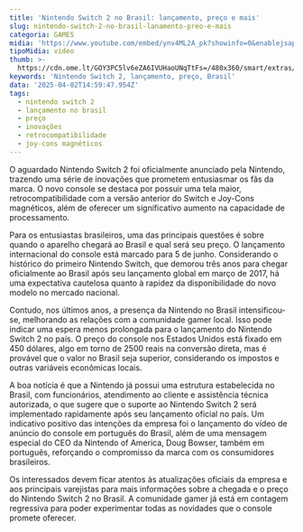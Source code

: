 ```yaml
---
title: 'Nintendo Switch 2 no Brasil: lançamento, preço e mais'
slug: nintendo-switch-2-no-brasil-lanamento-preo-e-mais
categoria: GAMES
midia: 'https://www.youtube.com/embed/ynv4ML2A_pk?showinfo=0&enablejsapi=1'
tipoMidia: video
thumb: >-
  https://cdn.ome.lt/GOY3PC5lv6eZA6IVUHaoUNqTtFs=/480x360/smart/extras/conteudos/00_4ogJLso.jpg
keywords: 'Nintendo Switch 2, lançamento, preço, Brasil'
data: '2025-04-02T14:59:47.954Z'
tags:
  - nintendo switch 2
  - lançamento no brasil
  - preço
  - inovações
  - retrocompatibilidade
  - joy-cons magnéticos
---
```


O aguardado Nintendo Switch 2 foi oficialmente anunciado pela Nintendo, trazendo uma série de inovações que prometem entusiasmar os fãs da marca. O novo console se destaca por possuir uma tela maior, retrocompatibilidade com a versão anterior do Switch e Joy-Cons magnéticos, além de oferecer um significativo aumento na capacidade de processamento.

Para os entusiastas brasileiros, uma das principais questões é sobre quando o aparelho chegará ao Brasil e qual será seu preço. O lançamento internacional do console está marcado para 5 de junho. Considerando o histórico do primeiro Nintendo Switch, que demorou três anos para chegar oficialmente ao Brasil após seu lançamento global em março de 2017, há uma expectativa cautelosa quanto à rapidez da disponibilidade do novo modelo no mercado nacional.

Contudo, nos últimos anos, a presença da Nintendo no Brasil intensificou-se, melhorando as relações com a comunidade gamer local. Isso pode indicar uma espera menos prolongada para o lançamento do Nintendo Switch 2 no país. O preço do console nos Estados Unidos está fixado em 450 dólares, algo em torno de 2500 reais na conversão direta, mas é provável que o valor no Brasil seja superior, considerando os impostos e outras variáveis econômicas locais.

A boa notícia é que a Nintendo já possui uma estrutura estabelecida no Brasil, com funcionários, atendimento ao cliente e assistência técnica autorizada, o que sugere que o suporte ao Nintendo Switch 2 será implementado rapidamente após seu lançamento oficial no país. Um indicativo positivo das intenções da empresa foi o lançamento do vídeo de anúncio do console em português do Brasil, além de uma mensagem especial do CEO da Nintendo of America, Doug Bowser, também em português, reforçando o compromisso da marca com os consumidores brasileiros.

Os interessados devem ficar atentos às atualizações oficiais da empresa e aos principais varejistas para mais informações sobre a chegada e o preço do Nintendo Switch 2 no Brasil. A comunidade gamer já está em contagem regressiva para poder experimentar todas as novidades que o console promete oferecer.
